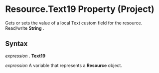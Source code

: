 
# Resource.Text19 Property (Project)

Gets or sets the value of a local Text custom field for the resource. Read/write  **String** .


## Syntax

 _expression_ . **Text19**

 _expression_ A variable that represents a **Resource** object.

